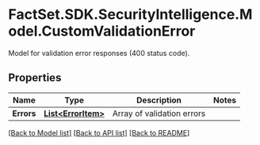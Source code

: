 # FactSet.SDK.SecurityIntelligence.Model.CustomValidationError
Model for validation error responses (400 status code).

## Properties

Name | Type | Description | Notes
------------ | ------------- | ------------- | -------------
**Errors** | [**List&lt;ErrorItem&gt;**](ErrorItem.md) | Array of validation errors | 

[[Back to Model list]](../README.md#documentation-for-models) [[Back to API list]](../README.md#documentation-for-api-endpoints) [[Back to README]](../README.md)

